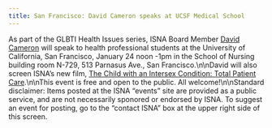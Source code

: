 ```yaml
---
title: San Francisco: David Cameron speaks at UCSF Medical School
---
```


As part of the <span class="caps">GLBTI</span> Health Issues series, <span class="caps">ISNA</span> Board Member [David Cameron][1] will speak to health professional students at the University of California, San Francisco, January 24 noon -1pm in the School of Nursing building room N-729, 513 Parnasus Ave., San Francisco.\n\nDavid will also screen <span class="caps">ISNA</span>&#8217;s new film, [The Child with an Intersex Condition: Total Patient Care][2].\n\nThis event is free and open to the public. All welcome!\n\nStandard disclaimer: Items posted at the <span class="caps">ISNA</span> &#8220;events&#8221; site are provided as a public service, and are not necessarily sponored or endorsed by <span class="caps">ISNA</span>. To suggest an event for posting, go to the &#8220;contact <span class="caps">ISNA</span>&#8221; box at the upper right side of this screen.

 [1]: /about/cameron
 [2]: /totalpatientcare